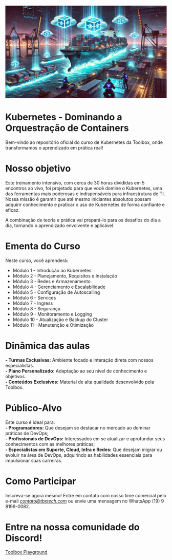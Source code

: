 ![Kubernetes](imgs/logo_curso.png "Kubernetes - Dominando a Orquestração de Containers")

# Kubernetes - Dominando a Orquestração de Containers

Bem-vindo ao repositório oficial do curso de Kubernetes da Toolbox, onde transformamos o aprendizado em prática real!  

# Nosso objetivo
Este treinamento intensivo, com cerca de 30 horas divididas em 5 encontros ao vivo, foi projetado para que você domine o Kubernetes, uma das ferramentas mais poderosas e indispensáveis para infraestrutura de TI. Nossa missão é garantir que até mesmo iniciantes absolutos possam adquirir conhecimento e praticar o uso de Kubernetes de forma confiante e eficaz.

A combinação de teoria e prática vai prepará-lo para os desafios do dia a dia, tornando o aprendizado envolvente e aplicável.

# Ementa do Curso
Neste curso, você aprenderá:  
- Módulo 1 - Introdução ao Kubernetes  
- Módulo 2 - Planejamento, Requisitos e Instalação  
- Módulo 3 - Redes e Armazenamento    
- Módulo 4 - Gerenciamento e Escalabilidade  
- Módulo 5 - Configuração de Autoscalling  
- Módulo 6 - Services  
- Módulo 7 - Ingress  
- Módulo 8 - Segurança  
- Módulo 9 - Monitoramento e Logging  
- Módulo 10 - Atualização e Backup do Cluster  
- Módulo 11 - Manutenção e Otimização  

# Dinâmica das aulas
**- Turmas Exclusivas:** Ambiente focado e interação direta com nossos especialistas.  
**- Plano Personalizado:** Adaptação ao seu nível de conhecimento e objetivos.  
**- Conteúdos Exclusivos:** Material de alta qualidade desenvolvido pela Toolbox.  

# Público-Alvo
Este curso é ideal para:  
**- Programadores:** Que desejam se destacar no mercado ao dominar práticas de DevOps;  
**- Profissionais de DevOps:** Interessados em se atualizar e aprofundar seus conhecimentos com as melhores práticas;  
**- Especialistas em Suporte, Cloud, Infra e Redes:** Que desejam migrar ou evoluir na área de DevOps, adquirindo as habilidades essenciais para impulsionar suas carreiras.

# Como Participar
Inscreva-se agora mesmo! Entre em contato com nosso time comercial pelo e-mail *contato@tbxtech.com* ou envie uma mensagem no WhatsApp (19) 9 8199-0082.

# Entre na nossa comunidade do Discord!
[Toolbox Playground](https://discord.gg/XP8kQvpW)
